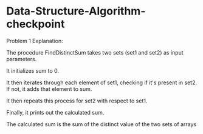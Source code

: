 # Data-Structure-Algorithm-checkpoint
Problem 1
Explanation:

The procedure FindDistinctSum takes two sets (set1 and set2) as input parameters.

It initializes sum to 0.

It then iterates through each element of set1, checking if it's present in set2. If not, it adds that element to sum.

It then repeats this process for set2 with respect to set1.

Finally, it prints out the calculated sum.

The calculated sum is the sum of the distinct value of the two sets of arrays
